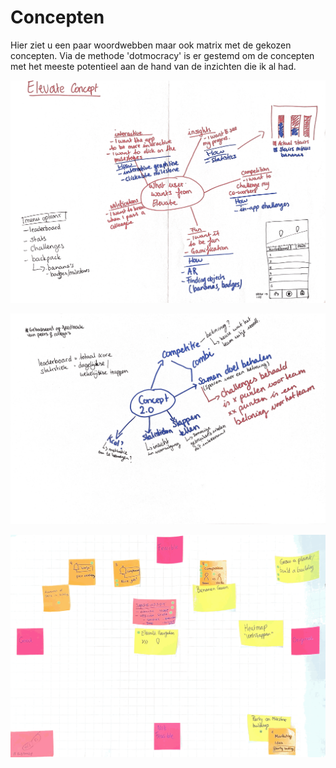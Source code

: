 # Concepten

Hier ziet u een paar woordwebben maar ook matrix met de gekozen concepten. Via de methode 'dotmocracy' is er gestemd om de concepten met het meeste potentieel aan de hand van de inzichten die ik al had. 

![Afbeelding 137](../../../.gitbook/assets/scannable-document-3-on-8-jun-2019-at-20_18_54.png)

![Afbeelding 138](../../../.gitbook/assets/scannable-document-6-on-8-jun-2019-at-20_18_54.png)

![Afbeelding 80](../../../.gitbook/assets/scannable-document-on-10-may-2019-at-16_50_30.png)



